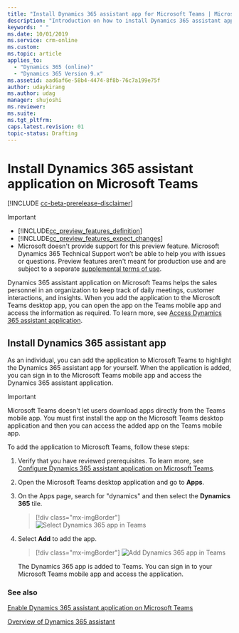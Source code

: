 ```yaml
---
title: "Install Dynamics 365 assistant app for Microsoft Teams | MicrosoftDocs"
description: "Introduction on how to install Dynamics 365 assistant app for Microsoft Teams"
keywords: " "
ms.date: 10/01/2019
ms.service: crm-online
ms.custom: 
ms.topic: article
applies_to:
  - "Dynamics 365 (online)"
  - "Dynamics 365 Version 9.x"
ms.assetid: aad6af6e-58b4-4474-8f8b-76c7a199e75f
author: udaykirang
ms.author: udag
manager: shujoshi
ms.reviewer: 
ms.suite: 
ms.tgt_pltfrm: 
caps.latest.revision: 01
topic-status: Drafting
---
```


# Install Dynamics 365 assistant application on Microsoft Teams

[!INCLUDE [cc-beta-prerelease-disclaimer](../includes/cc-beta-prerelease-disclaimer.md)]

> [!IMPORTANT]
> - [!INCLUDE[cc_preview_features_definition](../includes/cc-preview-features-definition.md)]  
> - [!INCLUDE[cc_preview_features_expect_changes](../includes/cc-preview-features-expect-changes.md)]
> - Microsoft doesn't provide support for this preview feature. Microsoft Dynamics 365 Technical Support won’t be able to help you with issues or questions. Preview features aren't meant for production use and are subject to a separate [supplemental terms of use](https://go.microsoft.com/fwlink/p/?linkid=870960).

Dynamics 365 assistant application on Microsoft Teams helps the sales personnel in an organization to keep track of daily meetings, customer interactions, and insights. When you add the application to the Microsoft Teams desktop app, you can open the app on the Teams mobile app and access the information as required. To learn more, see [Access Dynamics 365 assistant application](access-assistant-application-teams.md). 

## Install Dynamics 365 assistant app

As an individual, you can add the application to Microsoft Teams to highlight the Dynamics 365 assistant app for yourself. When the application is added, you can sign in to the Microsoft Teams mobile app and access the Dynamics 365 assistant application.

> [!IMPORTANT]
> Microsoft Teams doesn't let users download apps directly from the Teams mobile app. You must first install the app on the Microsoft Teams desktop application and then you can access the added app on the Teams mobile app.

To add the application to Microsoft Teams, follow these steps:

1. Verify that you have reviewed prerequisites. To learn more, see [Configure Dynamics 365 assistant application on Microsoft Teams](dynamics-365-assistant-app-teams.md#configure-dynamics-365-assistant-application-on-microsoft-teams).

2. Open the Microsoft Teams desktop application and go to **Apps**.

3. On the Apps page, search for "dynamics" and then select the **Dynamics 365** tile.

    > [!div class="mx-imgBorder"]
    > ![Select Dynamics 365 app in Teams](media/si-admin-teams-dynamics-365-tile.png "Select Dynamics 365 app in Teams")

4. Select **Add** to add the app.

    > [!div class="mx-imgBorder"]
    > ![Add Dynamics 365 app in Teams](media/si-admin-teams-add-dynamics-365-app.png "Add Dynamics 365 app in Teams")

    The Dynamics 365 app is added to Teams. You can sign in to your Microsoft Teams mobile app and access the application.

### See also

[Enable Dynamics 365 assistant application on Microsoft Teams](dynamics-365-assistant-app-teams.md#configure-dynamics-365-assistant-application-on-microsoft-teams)

[Overview of Dynamics 365 assistant](overview-dynamics-365-assistant-app-teams.md)
